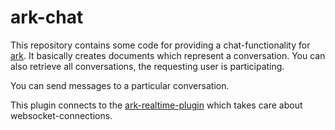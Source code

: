 # ark-chat

This repository contains some code for providing a chat-functionality for [ark](https://github.com/locator-kn/ark).
It basically creates documents which represent a conversation.
You can also retrieve all conversations, the requesting user is participating.

You can send messages to a particular conversation.

This plugin connects to the [ark-realtime-plugin](https://github.com/locator-kn/ark-realtime) which takes care about websocket-connections.
